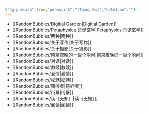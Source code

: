 ```yaml
---
{"dg-publish":true,"permalink":"/Thoughts/","noteIcon":""}
---
```


- [[RandomBubbles/Digitial Garden\|Digitial Garden]]
- [[RandomBubbles/Petaphysics 荒诞玄学\|Petaphysics 荒诞玄学]]
- [[RandomBubbles/两种\|两种]]
- [[RandomBubbles/关于写作\|关于写作]]
- [[RandomBubbles/关于摄影\|关于摄影]]
- [[RandomBubbles/南京夜晚的一百个瞬间\|南京夜晚的一百个瞬间]]
- [[RandomBubbles/对话\|对话]]
- [[RandomBubbles/救赎\|救赎]]
- [[RandomBubbles/爱情\|爱情]]
- [[RandomBubbles/祛魅\|祛魅]]
- [[RandomBubbles/窃听者\|窃听者]]
- [[RandomBubbles/街景\|街景]]
- [[RandomBubbles/读《无知》\|读《无知》]]
- [[RandomBubbles/阅读\|阅读]]
